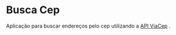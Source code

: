 
# Busca Cep

Aplicação para buscar endereços pelo cep utilizando a [API ViaCep](https://viacep.com.br/) .

